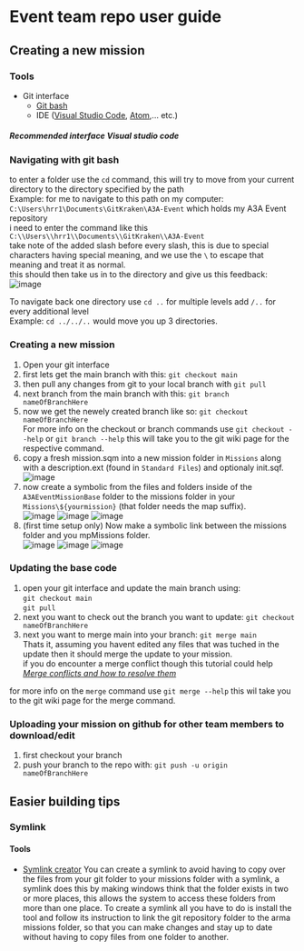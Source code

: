 # Event team repo user guide

## Creating a new mission
### Tools
* Git interface
  * [Git bash](https://git-scm.com/downloads)
  * IDE ([Visual Studio Code](https://code.visualstudio.com/download), [Atom](https://atom.io/),... etc.)


##### *Recommended interface Visual studio code*

### Navigating with git bash
to enter a folder use the `cd` command, this will try to move from your current directory to the directory specified by the path  
Example: for me to navigate to this path on my computer: `C:\Users\hrr1\Documents\GitKraken\A3A-Event` which holds my A3A Event repository  
i need to enter the command like this `C:\\Users\\hrr1\\Documents\\GitKraken\\A3A-Event`  
take note of the added slash before every slash, this is due to special characters having special meaning, and we use the `\` to escape that meaning and treat it as normal.  
this should then take us in to the directory and give us this feedback:  
![image](https://user-images.githubusercontent.com/61709767/131226531-0251001f-f601-4621-b90b-d38d6c6819d5.png)  
  
To navigate back one directory use `cd ..` for multiple levels add `/..` for every additional level  
Example: `cd ../../..` would move you up 3 directories.

### Creating a new mission
1) Open your git interface
2) first lets get the main branch with this: `git checkout main`
3) then pull any changes from git to your local branch with `git pull`
4) next branch from the main branch with this: `git branch nameOfBranchHere`
5) now we get the newely created branch like so: `git checkout nameOfBranchHere`  
For more info on the checkout or branch commands use `git checkout --help` or `git branch --help` this will take you to the git wiki page for the respective command.
6) copy a fresh mission.sqm into a new mission folder in `Missions` along with a description.ext (found in `Standard Files`) and optionaly init.sqf.   
![image](https://user-images.githubusercontent.com/61709767/132096244-5f9b188a-f93a-4ddf-b55d-5a5bb0716fe7.png)  
7) now create a symbolic from the files and folders inside of the `A3AEventMissionBase` folder to the missions folder in your `Missions\${yourmission}` (that folder needs the map suffix).  
![image](https://user-images.githubusercontent.com/61709767/132096258-d2463f72-35a7-43cc-bb64-dba91f604aaa.png)
![image](https://user-images.githubusercontent.com/61709767/132096270-cd785807-fc64-4276-836b-2734fad85017.png)
![image](https://user-images.githubusercontent.com/61709767/132096296-5b4dd530-0d8a-46b7-a125-591d075f061e.png)
8) (first time setup only) Now make a symbolic link between the missions folder and you mpMissions folder.  
![image](https://user-images.githubusercontent.com/61709767/132096328-adf7fc6c-5674-42b2-adc6-3ee1113faad0.png)
![image](https://user-images.githubusercontent.com/61709767/132094369-68fb4ed8-9745-44a9-8f48-10c9aa065062.png)
![image](https://user-images.githubusercontent.com/61709767/132094397-d55e54eb-d871-4407-b578-e874cf1f3384.png)

### Updating the base code
1) open your git interface and update the main branch using:  
    `git checkout main`  
    `git pull`
2) next you want to check out the branch you want to update: `git checkout nameOfBranchHere`
3) next you want to merge main into your branch: `git merge main`  
Thats it, assuming you havent edited any files that was tuched in the update then it should merge the update to your mission.  
if you do encounter a merge conflict though this tutorial could help [*Merge conflicts and how to resolve them*](https://www.atlassian.com/git/tutorials/using-branches/merge-conflicts)

for more info on the `merge` command use `git merge --help` this wil take you to the git wiki page for the merge command.

### Uploading your mission on github for other team members to download/edit
1) first checkout your branch
2) push your branch to the repo with: `git push -u origin nameOfBranchHere`

## Easier building tips
### Symlink
#### Tools
* [Symlink creator](https://schinagl.priv.at/nt/hardlinkshellext/linkshellextension.html#download)
You can create a symlink to avoid having to copy over the files from your git folder to your missions folder with a symlink, a symlink does this by making windows think that the folder exists in two or more places, this allows the system to access these folders from more than one place.
To create a symlink all you have to do is install the tool and follow its instruction to link the git repository folder to the arma missions folder, so that you can make changes and stay up to date without having to copy files from one folder to another.
